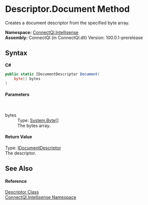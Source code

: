 # Descriptor.Document Method 
 

Creates a document descriptor from the specified byte array.

**Namespace:**&nbsp;<a href="N_ConnectQl_Intellisense">ConnectQl.Intellisense</a><br />**Assembly:**&nbsp;ConnectQl (in ConnectQl.dll) Version: 100.0.1-prerelease

## Syntax

**C#**<br />
``` C#
public static IDocumentDescriptor Document(
	byte[] bytes
)
```


#### Parameters
&nbsp;<dl><dt>bytes</dt><dd>Type: <a href="http://msdn2.microsoft.com/en-us/library/yyb1w04y" target="_blank">System.Byte</a>[]<br />The bytes array.</dd></dl>

#### Return Value
Type: <a href="T_ConnectQl_Interfaces_IDocumentDescriptor">IDocumentDescriptor</a><br />The descriptor.

## See Also


#### Reference
<a href="T_ConnectQl_Intellisense_Descriptor">Descriptor Class</a><br /><a href="N_ConnectQl_Intellisense">ConnectQl.Intellisense Namespace</a><br />